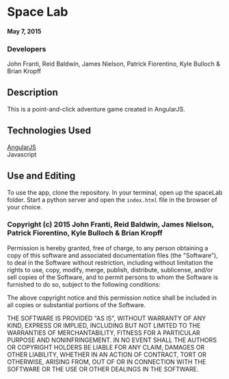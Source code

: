 # Space Lab

#### May 7, 2015


### Developers
John Franti, Reid Baldwin, James Nielson, Patrick Fiorentino, Kyle Bulloch & Brian Kropff


## Description
This is a point-and-click adventure game created in AngularJS.

## Technologies Used
<a href='https://angularjs.org/'>AngularJS</a> <br>
Javascript


## Use and Editing
To use the app, clone the repository. In your terminal, open up the spaceLab folder. Start a python server and open the `index.html` file in the browser of your choice.


### Copyright (c) 2015 John Franti, Reid Baldwin, James Nielson, Patrick Fiorentino, Kyle Bulloch & Brian Kropff
Permission is hereby granted, free of charge, to any person obtaining a copy
of this software and associated documentation files (the "Software"), to deal
in the Software without restriction, including without limitation the rights
to use, copy, modify, merge, publish, distribute, sublicense, and/or sell
copies of the Software, and to permit persons to whom the Software is
furnished to do so, subject to the following conditions:

The above copyright notice and this permission notice shall be included in
all copies or substantial portions of the Software.

THE SOFTWARE IS PROVIDED "AS IS", WITHOUT WARRANTY OF ANY KIND, EXPRESS OR
IMPLIED, INCLUDING BUT NOT LIMITED TO THE WARRANTIES OF MERCHANTABILITY,
FITNESS FOR A PARTICULAR PURPOSE AND NONINFRINGEMENT. IN NO EVENT SHALL THE
AUTHORS OR COPYRIGHT HOLDERS BE LIABLE FOR ANY CLAIM, DAMAGES OR OTHER
LIABILITY, WHETHER IN AN ACTION OF CONTRACT, TORT OR OTHERWISE, ARISING FROM,
OUT OF OR IN CONNECTION WITH THE SOFTWARE OR THE USE OR OTHER DEALINGS IN
THE SOFTWARE.
